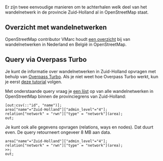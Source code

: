 Er zijn twee eenvoudige manieren om te achterhalen welk deel van het wandelnetwerk in de provincie Zuid-Holland al in OpenStreetMap staat.

## Overzicht met wandelnetwerken
OpenStreetMap contributor VMarc houdt [een overzicht](http://osma.vmarc.be/nl/networks/nl/rwn) bij van wandelnetwerken in Nederland en België in OpenStreetMap. 

## Query via Overpass Turbo

Je kunt de informatie over wandelnetwerken in Zuid-Holland opvragen met behulp van [Overpass Turbo](http://www.overpass-turbo.eu). Als je niet weet hoe Overpass Turbo werkt, kun je eerst [deze tutorial](https://github.com/FrieseWoudloper/workshop-maptime2016-overpass) volgen.

Met onderstaande query vraag je [een lijst](http://overpass-turbo.eu/s/ihe) op van alle wandelnetwerken in OpenStreetMap binnen de provinciegrens van Zuid-Holland:

```
[out:csv(::"id", "name")];
area["name"="Zuid-Holland"]["admin_level"="4"];
relation["network" = "rwn"]["type" = "network"](area);
out;
```

Je kunt ook alle gegevens opvragen (relations, ways en nodes). Dat duurt even. De query retourneert ongeveer 8 MB aan data.
```
area["name"="Zuid-Holland"]["admin_level"="4"];
relation["network" = "rwn"]["type" = "network"](area); 
>>;
out;
```